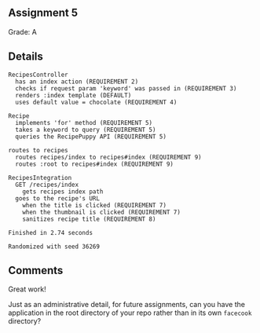 ## Assignment 5

Grade: A

## Details

```
RecipesController
  has an index action (REQUIREMENT 2)
  checks if request param 'keyword' was passed in (REQUIREMENT 3)
  renders :index template (DEFAULT)
  uses default value = chocolate (REQUIREMENT 4)

Recipe
  implements 'for' method (REQUIREMENT 5)
  takes a keyword to query (REQUIREMENT 5)
  queries the RecipePuppy API (REQUIREMENT 5)

routes to recipes
  routes recipes/index to recipes#index (REQUIREMENT 9)
  routes :root to recipes#index (REQUIREMENT 9)

RecipesIntegration
  GET /recipes/index
    gets recipes index path
  goes to the recipe's URL
    when the title is clicked (REQUIREMENT 7)
    when the thumbnail is clicked (REQUIREMENT 7)
    sanitizes recipe title (REQUIREMENT 8)

Finished in 2.74 seconds

Randomized with seed 36269
```

## Comments

Great work!

Just as an administrative detail, for future assignments, can you have the application in the root directory of your repo rather than in its own `facecook` directory?

